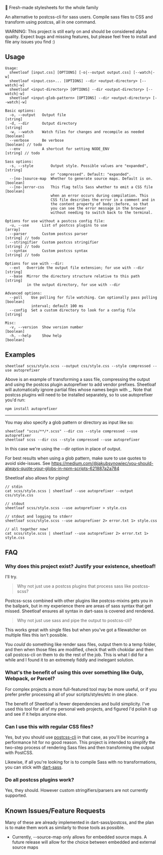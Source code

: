 🍖 Fresh-made stylesheets for the whole family

An alternative to postcss-cli for sass users. Compile sass files to CSS and transform using postcss, all in one command.

WARNING: This project is still early on and should be considered alpha quality. Expect bugs and missing features, but please feel free to install and file any issues you find :)

## Usage

```
Usage:
  sheetloaf [input.css] [OPTIONS] [-o|--output output.css] [--watch|-w]
  sheetloaf <input.css>... [OPTIONS] --dir <output-directory> [--watch|-w]
  sheetloaf <input-directory> [OPTIONS] --dir <output-directory> [--watch|-w]
  sheetloaf <input-glob-pattern> [OPTIONS] --dir <output-directory> [--watch|-w]

Basic options:
  -o, --output   Output file                                            [string]
  -d, --dir      Output directory                                       [string]
  -w, --watch    Watch files for changes and recompile as needed       [boolean] 
  --verbose      Be verbose                                            [boolean] // todo
  --env          A shortcut for setting NODE_ENV                        [string] // todo

Sass options:
  -s, --style        Output style. Possible values are "expanded",      [string]
                     or "compressed". Default: "expanded".
  --[no-]source-map  Whether to generate source maps. Default is on.   [boolean]
  --[no-]error-css   This flag tells Sass whether to emit a CSS file   [boolean]
                     when an error occurs during compilation. This 
                     CSS file describes the error in a comment and in
                     the content property of body::before, so that 
                     you can see the error message in the browser 
                     without needing to switch back to the terminal.

Options for use without a postcss config file:
  -u, --use      List of postcss plugins to use                          [array]
  --parser       Custom postcss parser                                  [string] // todo
  --stringifier  Custom postcss stringifier                             [string] // todo
  --syntax       Custom postcss syntax                                  [string] // todo

Options for use with --dir:
  --ext   Override the output file extension; for use with --dir        [string]
  --base  Mirror the directory structure relative to this path          [string]
          in the output directory, for use with --dir     

Advanced options:
  --poll    Use polling for file watching. Can optionally pass polling [boolean]
            interval; default 100 ms                          
  --config  Set a custom directory to look for a config file            [string]

Misc:
  -v, --version  Show version number                                   [boolean]
  -h, --help     Show help                                             [boolean]

```

## Examples

```
sheetloaf scss/style.scss --output css/style.css --style compressed --use autoprefixer
```

Above is an example of transforming a sass file, compressing the output and using the 
postcss plugin autoprefixer to add vendor prefixes. Sheetloaf will automatically ignore 
partial files whose names begin with _. Note that postcss plugins will need to be installed
separately, so to use autoprefixer you'd run:

```
npm install autoprefixer
```

---

You may also specify a glob pattern or directory as input like so:

```
sheetloaf "scss/**/*.scss" --dir css --style compressed --use autoprefixer
sheetloaf scss --dir css --style compressed --use autoprefixer
```

In this case we're using the --dir option in place of output.

For best results when using a glob pattern, make sure to use quotes to avoid side-issues. See https://medium.com/@jakubsynowiec/you-should-always-quote-your-globs-in-npm-scripts-621887a2a784


Sheetloaf also allows for piping!

```
// stdin
cat scss/style.scss | sheetloaf --use autoprefixer --output css/style.css

// stdout
sheetloaf scss/style.scss --use autoprefixer > style.css

// stdout and logging to stderr
sheetloaf scss/style.scss --use autoprefixer 2> error.txt 1> style.css 

// all together now!
cat scss/style.scss | sheetloaf --use autoprefixer 2> error.txt 1> style.css 
```

## FAQ

### Why does this project exist? Justify your existence, sheetloaf!

I'll try.

> Why not just use a postcss plugins that process sass like postcss-scss?

Postcss-scss combined with other plugins like postcss-mixins gets you in the ballpark, but in my experience there are areas of sass syntax that get missed. Sheetloaf ensures all syntax in dart-sass is covered and rendered.

> Why not just use sass and pipe the output to postcss-cli?

This works great with single files but when you've got a filewatcher on multiple files this isn't possible. 

You *could* do something like render sass files, output them to a temp folder, and then when those files are modified, check that with chokidar and then call postcss-cli on them to do the rest of the job. This is what I did for a while and I found it to an extremely fiddly and inelegant solution.

### What's the benefit of using this over something like Gulp, Webpack, or Parcel?

For complex projects a more full-featured tool may be more useful, or if you prefer prefer processing all of your scripts/styles/etc in one place. 

The benefit of Sheetloaf is fewer dependencies and build simplicity. I've used this tool for all of my personal web projects, and figured I'd polish it up and see if it helps anyone else.

### Can I use this with regular CSS files?

Yes, but you should use [postcss-cli](https://github.com/postcss/postcss-cli) in that case, as you'll be incurring a performance hit for no good reason. This project is intended to simplify the two-step process of rendering Sass files and then transforming the output with PostCSS.

Likewise, if all you're looking for is to compile Sass with no transformations, you can stick with [dart-sass](https://github.com/sass/dart-sass).

### Do all postcss plugins work?

Yes, they should. However custom stringifiers/parsers are not currently supported.

## Known Issues/Feature Requests

Many of these are already implemented in dart-sass/postcss, and the plan is to make them work as similarly to those tools as possible.

* Currently, --source-map only allows for embedded source maps. A future release will allow for the choice between embedded and external source maps
